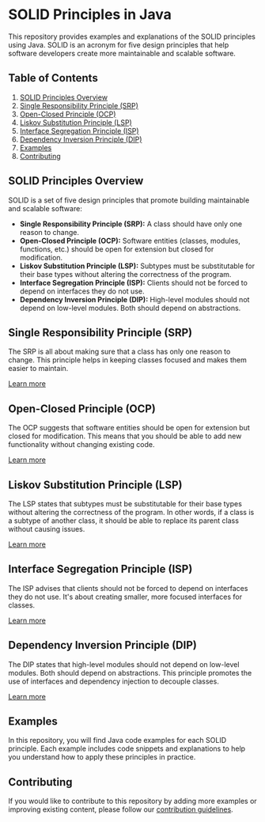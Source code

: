 # SOLID Principles in Java

This repository provides examples and explanations of the SOLID principles using Java. SOLID is an acronym for five design principles that help software developers create more maintainable and scalable software.

## Table of Contents

1. [SOLID Principles Overview](#solid-principles-overview)
2. [Single Responsibility Principle (SRP)](#single-responsibility-principle-srp)
3. [Open-Closed Principle (OCP)](#open-closed-principle-ocp)
4. [Liskov Substitution Principle (LSP)](#liskov-substitution-principle-lsp)
5. [Interface Segregation Principle (ISP)](#interface-segregation-principle-isp)
6. [Dependency Inversion Principle (DIP)](#dependency-inversion-principle-dip)
7. [Examples](#examples)
8. [Contributing](#contributing)

## SOLID Principles Overview

SOLID is a set of five design principles that promote building maintainable and scalable software:

- **Single Responsibility Principle (SRP):** A class should have only one reason to change.
- **Open-Closed Principle (OCP):** Software entities (classes, modules, functions, etc.) should be open for extension but closed for modification.
- **Liskov Substitution Principle (LSP):** Subtypes must be substitutable for their base types without altering the correctness of the program.
- **Interface Segregation Principle (ISP):** Clients should not be forced to depend on interfaces they do not use.
- **Dependency Inversion Principle (DIP):** High-level modules should not depend on low-level modules. Both should depend on abstractions.

## Single Responsibility Principle (SRP)

The SRP is all about making sure that a class has only one reason to change. This principle helps in keeping classes focused and makes them easier to maintain.

[Learn more](srp.md)

## Open-Closed Principle (OCP)

The OCP suggests that software entities should be open for extension but closed for modification. This means that you should be able to add new functionality without changing existing code.

[Learn more](ocp.md)

## Liskov Substitution Principle (LSP)

The LSP states that subtypes must be substitutable for their base types without altering the correctness of the program. In other words, if a class is a subtype of another class, it should be able to replace its parent class without causing issues.

[Learn more](lsp.md)

## Interface Segregation Principle (ISP)

The ISP advises that clients should not be forced to depend on interfaces they do not use. It's about creating smaller, more focused interfaces for classes.

[Learn more](isp.md)

## Dependency Inversion Principle (DIP)

The DIP states that high-level modules should not depend on low-level modules. Both should depend on abstractions. This principle promotes the use of interfaces and dependency injection to decouple classes.

[Learn more](dip.md)

## Examples

In this repository, you will find Java code examples for each SOLID principle. Each example includes code snippets and explanations to help you understand how to apply these principles in practice.

## Contributing

If you would like to contribute to this repository by adding more examples or improving existing content, please follow our [contribution guidelines](CONTRIBUTING.md).


